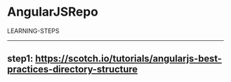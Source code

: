 AngularJSRepo
========
LEARNING-STEPS

-------
step1:
https://scotch.io/tutorials/angularjs-best-practices-directory-structure
-------
